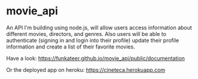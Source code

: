 # movie_api

An API I'm building using node.js, will allow users access information about different movies, directors, and genres.
Also users will be able to authenticate (signing in and login into their profile) update their profile information and create a list of their favorite movies.

Have a look:
https://funkateer.github.io/movie_api/public/documentation

Or the deployed app on heroku:
https://cineteca.herokuapp.com